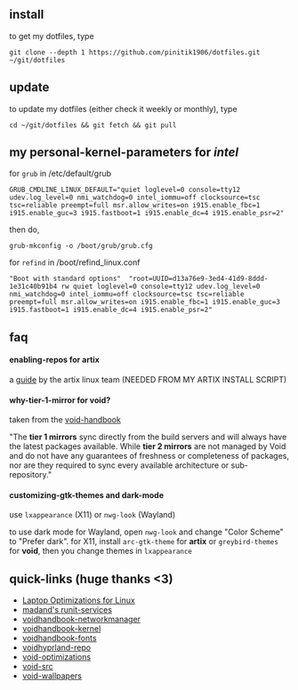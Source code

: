 ## install
to get my dotfiles, type

```
git clone --depth 1 https://github.com/pinitik1906/dotfiles.git ~/git/dotfiles
```

## update
to update my dotfiles (either check it weekly or monthly), type

```
cd ~/git/dotfiles && git fetch && git pull
```

## my personal-kernel-parameters for *intel*
for `grub` in /etc/default/grub
```
GRUB_CMDLINE_LINUX_DEFAULT="quiet loglevel=0 console=tty12 udev.log_level=0 nmi_watchdog=0 intel_iommu=off clocksource=tsc tsc=reliable preempt=full msr.allow_writes=on i915.enable_fbc=1 i915.enable_guc=3 i915.fastboot=1 i915.enable_dc=4 i915.enable_psr=2"
```
then do,
```
grub-mkconfig -o /boot/grub/grub.cfg
```

for `refind` in /boot/refind_linux.conf
```
"Boot with standard options"  "root=UUID=d13a76e9-3ed4-41d9-8ddd-1e31c40b91b4 rw quiet loglevel=0 console=tty12 udev.log_level=0 nmi_watchdog=0 intel_iommu=off clocksource=tsc tsc=reliable preempt=full msr.allow_writes=on i915.enable_fbc=1 i915.enable_guc=3 i915.fastboot=1 i915.enable_dc=4 i915.enable_psr=2"
```

## faq

#### enabling-repos for artix
a [guide](https://wiki.artixlinux.org/Main/Repositories) by the artix linux team (NEEDED FROM MY ARTIX INSTALL SCRIPT)

#### why-tier-1-mirror for void?
taken from the [void-handbook](https://xmirror.voidlinux.org) 

"The **tier 1 mirrors** sync directly from the build servers and will always have the latest packages available. While **tier 2 mirrors** are not managed by Void and do not have any guarantees of freshness or completeness of packages, nor are they required to sync every available architecture or sub-repository."

#### customizing-gtk-themes and dark-mode
use `lxappearance` (X11) or `nwg-look` (Wayland)

to use dark mode for Wayland, open `nwg-look` and change "Color Scheme" to "Prefer dark". for X11, install `arc-gtk-theme` for **artix** or `greybird-themes` for **void**, then you change themes in `lxappearance`

## quick-links (huge thanks <3)
- [Laptop Optimizations for Linux](https://gist.github.com/LarryIsBetter/218fda4358565c431ba0e831665af3d1)
- [madand's runit-services](https://github.com/madand/runit-services)
- [voidhandbook-networkmanager](https://docs.voidlinux.org/config/network/networkmanager.html#starting-networkmanager)
- [voidhandbook-kernel](https://docs.voidlinux.org/config/kernel.html#switching-to-another-kernel-series)
- [voidhandbook-fonts](https://docs.voidlinux.org/config/graphical-session/fonts.html)
- [voidhyprland-repo](https://github.com/Makrennel/hyprland-void)
- [void-optimizations](https://gist.github.com/themagicalmammal/e443d3c5440d566f8206e5b957ab1493)
- [void-src](https://github.com/void-linux/void-packages)
- [void-wallpapers](https://osowoso.github.io/Void-Wallpapers/)
